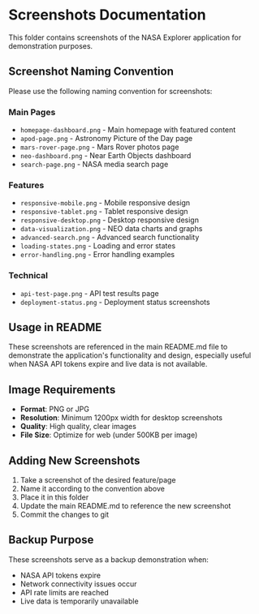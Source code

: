 # Screenshots Documentation

This folder contains screenshots of the NASA Explorer application for demonstration purposes.

## Screenshot Naming Convention

Please use the following naming convention for screenshots:

### Main Pages
- `homepage-dashboard.png` - Main homepage with featured content
- `apod-page.png` - Astronomy Picture of the Day page
- `mars-rover-page.png` - Mars Rover photos page
- `neo-dashboard.png` - Near Earth Objects dashboard
- `search-page.png` - NASA media search page

### Features
- `responsive-mobile.png` - Mobile responsive design
- `responsive-tablet.png` - Tablet responsive design
- `responsive-desktop.png` - Desktop responsive design
- `data-visualization.png` - NEO data charts and graphs
- `advanced-search.png` - Advanced search functionality
- `loading-states.png` - Loading and error states
- `error-handling.png` - Error handling examples

### Technical
- `api-test-page.png` - API test results page
- `deployment-status.png` - Deployment status screenshots

## Usage in README

These screenshots are referenced in the main README.md file to demonstrate the application's functionality and design, especially useful when NASA API tokens expire and live data is not available.

## Image Requirements

- **Format**: PNG or JPG
- **Resolution**: Minimum 1200px width for desktop screenshots
- **Quality**: High quality, clear images
- **File Size**: Optimize for web (under 500KB per image)

## Adding New Screenshots

1. Take a screenshot of the desired feature/page
2. Name it according to the convention above
3. Place it in this folder
4. Update the main README.md to reference the new screenshot
5. Commit the changes to git

## Backup Purpose

These screenshots serve as a backup demonstration when:
- NASA API tokens expire
- Network connectivity issues occur
- API rate limits are reached
- Live data is temporarily unavailable 